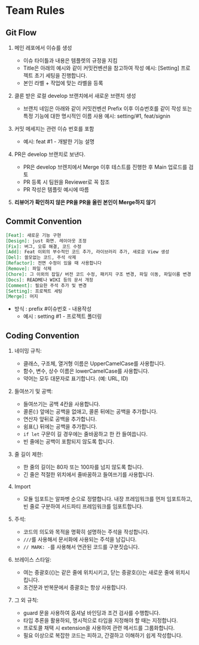 # Team Rules
## Git Flow
1. 메인 레포에서 이슈를 생성
   - 이슈 타이틀과 내용은 템플렛의 규정을 지킴
   - Title은 아래의 예시와 같이 커밋컨벤션을 참고하여 작성
     예시: [Setting] 프로젝트 초기 세팅을 진행합니다.
   - 본인 라벨 + 작업에 맞는 라벨을 등록
     
2. 클론 받은 로컬 develop 브랜치에서 새로운 브랜치 생성
   - 브랜치 네임은 아래와 같이 커밋컨벤션 Prefix 이후 이슈번호를 같이 작성
     또는 특정 기능에 대한 명시적인 이름 사용
     예시: setting/#1, feat/signin
     
3. 커밋 메세지는 관련 이슈 번호를 포함
   - 예시: feat #1 - 개발한 기능 설명 
     
4. PR은 develop 브랜치로 보낸다.
   - PR은 develop 브렌치에서 Merge 이후 테스트를 진행한 후 Main 업로드를 검토
   - PR 등록 시 팀원을 Reviewer로 꼭 참조
   - PR 작성은 템플릿 예시에 따름 

5. **리뷰어가 확인하지 않은 PR을 PR을 올린 본인이 Merge하지 않기**


## Commit Convention
```markdown
[Feat]: 새로운 기능 구현
[Design]: just 화면. 레이아웃 조정
[Fix]: 버그, 오류 해결, 코드 수정
[Add]: Feat 이외의 부수적인 코드 추가, 라이브러리 추가, 새로운 View 생성
[Del]: 쓸모없는 코드, 주석 삭제
[Refactor]: 전면 수정이 있을 때 사용합니다
[Remove]: 파일 삭제
[Chore]: 그 이외의 잡일/ 버전 코드 수정, 패키지 구조 변경, 파일 이동, 파일이름 변경
[Docs]: README나 WIKI 등의 문서 개정
[Comment]: 필요한 주석 추가 및 변경
[Setting]: 프로젝트 세팅
[Merge]: 머지
```
-   방식 : prefix #이슈번호 - 내용작성
    -   예시 : setting #1 - 프로젝트 폴더링

## Coding Convention
1.  네이밍 규칙:
    -   클래스, 구조체, 열거형 이름은 UpperCamelCase를 사용합니다.
    -   함수, 변수, 상수 이름은 lowerCamelCase를 사용합니다.
    -   약어는 모두 대문자로 표기합니다. (예: URL, ID)
2.  들여쓰기 및 공백:
    -   들여쓰기는 공백 4칸을 사용합니다.
    -   콜론(:) 앞에는 공백을 없애고, 콜론 뒤에는 공백을 추가합니다.
    -   연산자 앞뒤로 공백을 추가합니다.
    -   쉼표(,) 뒤에는 공백을 추가합니다.
    - `if let` 구문이 길 경우에는 줄바꿈하고 한 칸 들여씁니다.
    - 빈 줄에는 공백이 포함되지 않도록 합니다.
3.  줄 길이 제한:
	 -   한 줄의 길이는 80자 또는 100자를 넘지 않도록 합니다.
    -   긴 줄은 적절한 위치에서 줄바꿈하고 들여쓰기를 사용합니다.
4.  Import
	- 모듈 임포트는 알파벳 순으로 정렬합니다. 내장 프레임워크를 먼저 임포트하고, 빈 줄로 구분하여 서드파티 프레임워크를 임포트합니다.
   
5.  주석:
    -   코드의 의도와 목적을 명확히 설명하는 주석을 작성합니다.
    -   `///`를 사용해서 문서화에 사용되는 주석을 남깁니다.
    -  `// MARK: -`를 사용해서 연관된 코드를 구분짓습니다.

6.  브레이스 스타일:
    -   여는 중괄호({)는 같은 줄에 위치시키고, 닫는 중괄호(})는 새로운 줄에 위치시킵니다.
    -   조건문과 반복문에서 중괄호는 항상 사용합니다.
7.  그 외 규칙:
    -   guard 문을 사용하여 옵셔널 바인딩과 조건 검사를 수행합니다.
    -   타입 추론을 활용하되, 명시적으로 타입을 지정해야 할 때는 지정합니다.
    -   프로토콜 채택 시 extension을 사용하여 관련 메서드를 그룹화합니다.
    -   필요 이상으로 복잡한 코드는 피하고, 간결하고 이해하기 쉽게 작성합니다.

